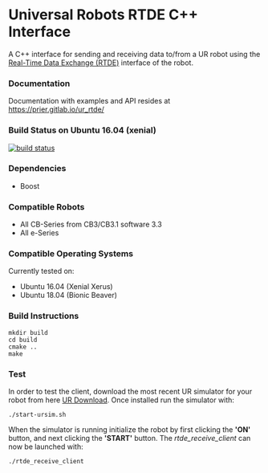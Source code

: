 # Universal Robots RTDE C++ Interface #
A C++ interface for sending and receiving data to/from a UR robot using the 
[Real-Time Data Exchange (RTDE)](https://www.universal-robots.com/how-tos-and-faqs/how-to/ur-how-tos/real-time-data-exchange-rtde-guide-22229/)
 interface of the robot. 
 
### Documentation ###
Documentation with examples and API resides at <https://prier.gitlab.io/ur_rtde/>

### Build Status on Ubuntu 16.04 (xenial) ###
[![build status](https://gitlab.com/prier/ur_rtde/badges/master/build.svg)](https://gitlab.com/prier/ur_rtde/commits/master)

### Dependencies ###
*  Boost

### Compatible Robots ###

*  All CB-Series from CB3/CB3.1 software 3.3
*  All e-Series

### Compatible Operating Systems ###
Currently tested on:

*  Ubuntu 16.04 (Xenial Xerus)
*  Ubuntu 18.04 (Bionic Beaver)

### Build Instructions ###
    mkdir build
    cd build
    cmake ..
    make
    
### Test ###
In order to test the client, download the most recent UR simulator for your robot from here [UR Download](https://www.universal-robots.com/download/). Once installed
run the simulator with:

    ./start-ursim.sh

When the simulator is running initialize the robot by first clicking the **'ON'** button, and next clicking the **'START'** button. The *rtde_receive_client* can
now be launched with:

    ./rtde_receive_client

